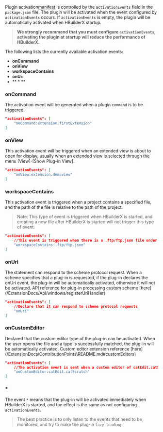 Plugin activation[manifest](/ExtensionDocs/manifest.md) is controlled by the `activationEvents` field in the `package.json` file. The plugin will be activated when the event configured by `activationEvents` occurs. If `activationEvents` is empty, the plugin will be automatically activated when HBuilderX startup.
> **We strongly recommend that you must configure `activationEvents`, activating the plugin at startup will reduce the performance of HBuilderX.**

The following lists the currently available activation events:
- **onCommand**
- **onView**
- **workspaceContains**
- **onUri**
- ** \* **

### onCommand
The activation event will be generated when a plugin `command` is to be triggered.

``` json
"activationEvents": [
    "onCommand:extension.firstExtension"
]
```

### onView
This activation event will be triggered when an extended view is about to open for display, usually when an extended view is selected through the menu [View]-[Show Plug-in View].

``` json
"activationEvents": [
    "onView:extension.demoview"
]
```

### workspaceContains
This activation event is triggered when a project contains a specified file, and the path of the file is relative to the path of the project.
> Note: This type of event is triggered when HBuilderX is started, and creating a new file after HBuilderX is started will not trigger this type of event.

``` json
"activationEvents": [
    //This event is triggered when there is a .ftp/ftp.json file under a project in the project manager.
    "workspaceContains:.ftp/ftp.json"
]
```
### onUri
The statement can respond to the scheme protocol request. When a scheme specifies that a plug-in is requested, if the plug-in declares the onUri event, the plug-in will be automatically activated, otherwise it will not be activated. API reference for plug-in processing custom scheme [here] (/ExtensionDocs/Api/windows/registerUriHandler)

``` json
"activationEvents": [
    //Declare that it can respond to scheme protocol requests
    "onUri"
]
```

### onCustomEditor
Declared that the custom editor type of the plug-in can be activated. When the user opens the file and a type is successfully matched, the plug-in will be automatically activated. Custom editor extension reference [here] (/ExtensionDocs\ContributionPoints\README.md#customEditors)

``` json
"activationEvents": [
    //The activation event is sent when a custom editor of catEdit.catScratch type is opened
    "onCustomEditor:catEdit.catScratch"
]
```

### *
The event `*` means that the plug-in will be activated immediately when HBuilderX is started, and the effect is the same as not configuring `activationEvents`.
> The best practice is to only listen to the events that need to be monitored, and try to make the plug-in `lazy loading`
